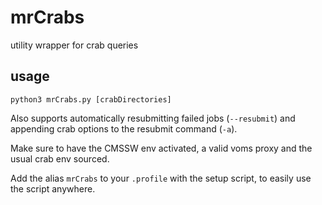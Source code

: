 # mrCrabs
utility wrapper for crab queries

## usage

```
python3 mrCrabs.py [crabDirectories]
```
Also supports automatically resubmitting failed jobs (`--resubmit`) and appending crab options to the resubmit command (`-a`).

Make sure to have the CMSSW env activated, a valid voms proxy and the usual crab env sourced.

Add the alias `mrCrabs` to your `.profile` with the setup script, to easily use the script anywhere.
